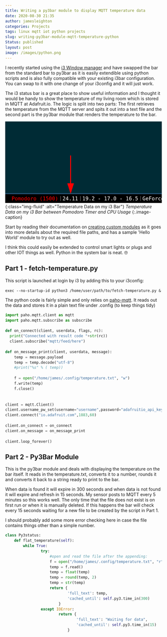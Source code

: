 ```yaml
---
title: Writing a py3bar module to display MQTT temperature data
date: 2020-08-30 21:35
author: jamesleighton
categories: Projects
tags: linux mqtt iot python projects
slug: writing-py3bar-module-mqtt-temperature-python
Status: published
layout: post
image: /images/python.png
---
```


I recently started using the [i3 Window manager](https://i3wm.org/) and have swapped the bar from the standard bar to py3bar as it is easily extendible using python scripts and is also fully compatible with your existing i3bar configuration. You can swap to it with one change of your i3config and it will just work.

The i3 status bar is a great place to show useful information and I thought it would be handy to show the temperature of my living room which is stored in MQTT at Adafruit.io. The logic is split into two parts: The first retrieves the temperature from the MQTT server and spits it out into a text file and the second part is the py3bar module that renders the temperature to the bar.

![Temperature Data on my i3 Bar](/images/i3-bar.png){:class="img-fluid" :alt="Temperature Data on my i3 Bar"}
*Temperature Data on my i3 Bar between Pomodoro Timer and CPU Usage*
{:.image-caption}

Start by reading their documentation on [creating custom modules](https://py3status.readthedocs.io/en/latest/writing_modules.html) as it goes into more details about the required file paths, and has a sample 'Hello World' module to try out as well.

I think this could easily be extended to control smart lights or plugs and other IOT things as well. Python in the system bar is neat. 🤓

## Part 1 - fetch-temperature.py

This script is launched at login by i3 by adding this to your i3config:

`exec --no-startup-id python3 /home/user/path/to/fetch-temperature.py &`

The python code is fairly simple and only relies on [paho-mqtt](https://pypi.org/project/paho-mqtt/). It reads out the data and stores it in a plain text file under .config (to keep things tidy)

```Python
import paho.mqtt.client as mqtt
import paho.mqtt.subscribe as subscribe

def on_connect(client, userdata, flags, rc):
  print("Connected with result code "+str(rc))
  client.subscribe("mqtt/feed/here")

def on_message_print(client, userdata, message):
    temp = message.payload
    temp = temp.decode("utf-8")
    #print("%s" % ( temp))

    f = open("/home/james/.config/temperature.txt", "w")
    f.write(temp)
    f.close()


client = mqtt.Client()
client.username_pw_set(username="username",password="adafruitio_api_key")
client.connect("io.adafruit.com",1883,60)

client.on_connect = on_connect
client.on_message = on_message_print

client.loop_forever()
```

## Part 2 - Py3Bar Module

This is the py3bar module and deals with displaying the temperature on the bar itself. It reads in the temperature.txt, converts it to a number, rounds it and converts it back to a string ready to print to the bar.

When data is found it will expire in 300 seconds and when data is not found it will expire and refresh in 15 seconds. My sensor posts to MQTT every 5 minutes so this works well. The only time that the file does not exist is on first run or when it is manually deleted. If this happens the bar will check every 15 seconds waiting for a new file to be created by the script in Part 1.

I should probably add some more error checking here in case the file contains things other than a simple number.

```python
class Py3status:
    def flat_temperature(self):
        while True:
                try:
                    #open and read the file after the appending:
                    f = open("/home/james/.config/temperature.txt", "r")
                    temp = f.read()
                    temp = float(temp)
                    temp = round(temp, 2)
                    temp = str(temp)
                    return {
                            'full_text': temp,
                            'cached_until': self.py3.time_in(300)
                        }
                except IOError:
                        return {
                                'full_text': "Waiting for data",
                                'cached_until': self.py3.time_in(15)
                            }
```
